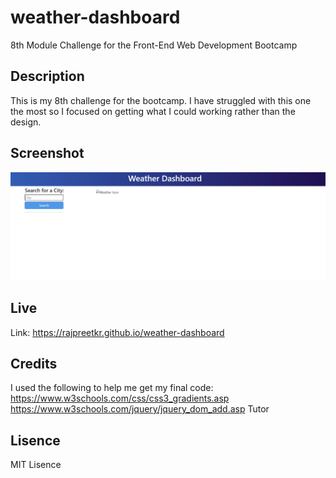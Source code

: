 # weather-dashboard
8th Module Challenge for the Front-End Web Development Bootcamp

## Description

This is my 8th challenge for the bootcamp. I have struggled with this one the most so I focused on getting what I could working rather than the design. 

## Screenshot

![Alt text](image.png)

## Live

Link: https://rajpreetkr.github.io/weather-dashboard

## Credits

I used the following to help me get my final code:
https://www.w3schools.com/css/css3_gradients.asp
https://www.w3schools.com/jquery/jquery_dom_add.asp
Tutor

## Lisence

MIT Lisence
